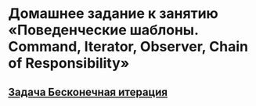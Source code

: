 # Домашнее задание к занятию «Поведенческие шаблоны. Command, Iterator, Observer, Chain of Responsibility»
## [Задача Бесконечная итерация](https://github.com/netology-code/jd-homeworks/blob/master/behave/task1/README.md)
